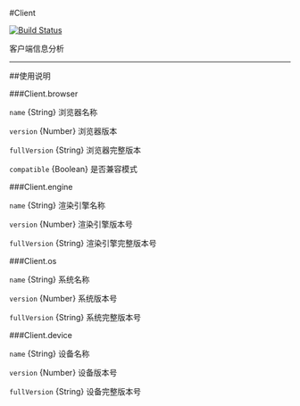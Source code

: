 #Client

[![Build Status](https://travis-ci.org/matchajs/client.png?branch=master)](https://travis-ci.org/matchajs/client)

客户端信息分析

---


##使用说明

###Client.browser

`name` {String} 浏览器名称

`version` {Number} 浏览器版本

`fullVersion` {String} 浏览器完整版本

`compatible` {Boolean} 是否兼容模式



###Client.engine

`name` {String} 渲染引擎名称

`version` {Number} 渲染引擎版本号

`fullVersion` {String} 渲染引擎完整版本号



###Client.os

`name` {String} 系统名称

`version` {Number} 系统版本号

`fullVersion` {String} 系统完整版本号



###Client.device

`name` {String} 设备名称

`version` {Number} 设备版本号

`fullVersion` {String} 设备完整版本号

